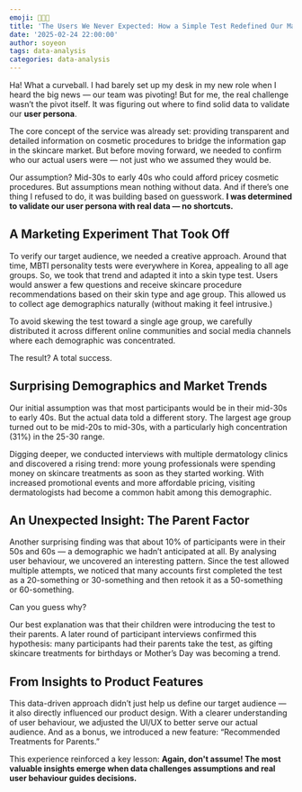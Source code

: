 ```yaml
---
emoji: 👩🏻‍🔬
title: 'The Users We Never Expected: How a Simple Test Redefined Our Market'
date: '2025-02-24 22:00:00'
author: soyeon
tags: data-analysis
categories: data-analysis
---
```


Ha! What a curveball. I had barely set up my desk in my new role when I heard the big news — our team was pivoting! But for me, the real challenge wasn’t the pivot itself. It was figuring out where to find solid data to validate our **user persona**.<br/>

The core concept of the service was already set: providing transparent and detailed information on cosmetic procedures to bridge the information gap in the skincare market. But before moving forward, we needed to confirm who our actual users were — not just who we assumed they would be.<br/>

Our assumption? Mid-30s to early 40s who could afford pricey cosmetic procedures. But assumptions mean nothing without data. And if there’s one thing I refused to do, it was building based on guesswork. **I was determined to validate our user persona with real data — no shortcuts.**<br/>

## **A Marketing Experiment That Took Off**

To verify our target audience, we needed a creative approach. Around that time, MBTI personality tests were everywhere in Korea, appealing to all age groups. So, we took that trend and adapted it into a skin type test. Users would answer a few questions and receive skincare procedure recommendations based on their skin type and age group. This allowed us to collect age demographics naturally (without making it feel intrusive.)<br/>

To avoid skewing the test toward a single age group, we carefully distributed it across different online communities and social media channels where each demographic was concentrated.<br/>

The result? A total success.<br/>

## **Surprising Demographics and Market Trends**

Our initial assumption was that most participants would be in their mid-30s to early 40s. But the actual data told a different story. The largest age group turned out to be mid-20s to mid-30s, with a particularly high concentration (31%) in the 25-30 range.<br/>

Digging deeper, we conducted interviews with multiple dermatology clinics and discovered a rising trend: more young professionals were spending money on skincare treatments as soon as they started working. With increased promotional events and more affordable pricing, visiting dermatologists had become a common habit among this demographic.<br/>

## **An Unexpected Insight: The Parent Factor**

Another surprising finding was that about 10% of participants were in their 50s and 60s — a demographic we hadn’t anticipated at all. By analysing user behaviour, we uncovered an interesting pattern. Since the test allowed multiple attempts, we noticed that many accounts first completed the test as a 20-something or 30-something and then retook it as a 50-something or 60-something.<br/>

Can you guess why?<br/>

Our best explanation was that their children were introducing the test to their parents. A later round of participant interviews confirmed this hypothesis: many participants had their parents take the test, as gifting skincare treatments for birthdays or Mother’s Day was becoming a trend.<br/>

## **From Insights to Product Features**

This data-driven approach didn’t just help us define our target audience — it also directly influenced our product design. With a clearer understanding of user behaviour, we adjusted the UI/UX to better serve our actual audience. And as a bonus, we introduced a new feature: “Recommended Treatments for Parents.”<br/>

This experience reinforced a key lesson: **Again, don't assume! The most valuable insights emerge when data challenges assumptions and real user behaviour guides decisions.**
